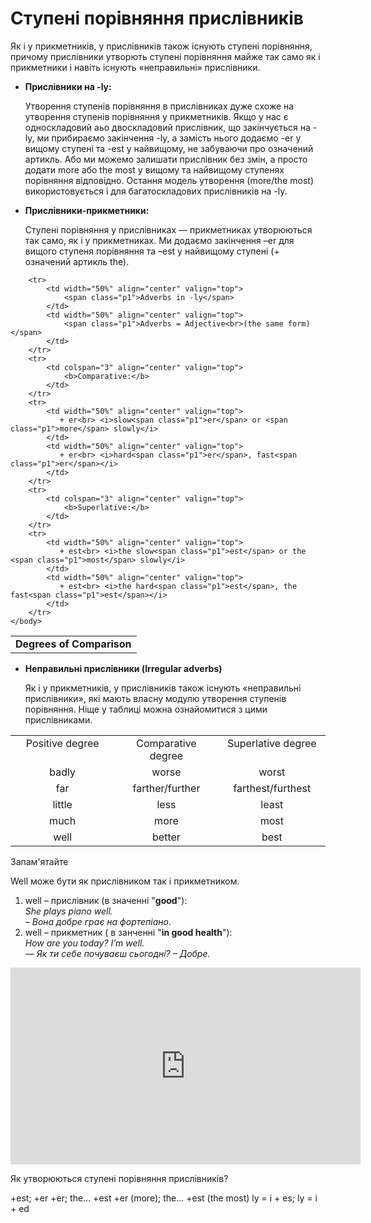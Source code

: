 # Cтупенi порiвняння прислiвникiв

Як і у прикметників, у прислівників також існують ступені порівняння, причому прислівники утворють ступені порівняння майже так само як і прикметники і навіть існують «неправильні» прислівники.

<ul>
<li><b>Прислівники на <span class="p1">-ly</span>:</b></li>

Утворення ступенів порівняння в прислівниках дуже схоже на утворення ступенів порівняння у прикметників. Якщо у нас є односкладовий аьо двоскладовий прислівник, що закінчується на <span class="p1">-ly</span>, ми прибираємо закінчення <span class="p1">-ly</span>, а замість нього додаємо <span class="p1">-er</span> у вищому ступені та <span class="p1">-est</span> у найвищому, не забуваючи про означений артикль. Або ми можемо залишати прислівник без змін, а просто додати <span class="p1">more</span> або <span class="p1">the most</span> у вищому та найвищому ступенях порівняння відповідно. Остання модель утворення (<span class="p1">more/the most</span>) використовується і для багатоскладових прислівників на <span class="p1">-ly</span>.

<li><b>Прислівники-прикметники:</b></li>

Ступені порівняння у прислівниках — прикметниках утворюються так само, як і у прикметниках. Ми додаємо закінчення <span class="p1">–er</span> для вищого ступеня порівняння та <span class="p1">–est</span> у найвищому ступені (+ означений артикль <span class="p1">the</span>).

</ul>

<table>
    <body>
        <tr>
            <td colspan="3" align="center" valign="top">
                <b>Degrees of Comparison</b>
            </td>                       
        </tr>

        <tr>
            <td width="50%" align="center" valign="top">
                <span class="p1">Adverbs in -ly</span>
            </td>
            <td width="50%" align="center" valign="top">
                <span class="p1">Adverbs = Adjective<br>(the same form)</span>
            </td>       
        </tr>
        <tr>
            <td colspan="3" align="center" valign="top">
                <b>Comparative:</b>
            </td>                       
        </tr>
        <tr>
            <td width="50%" align="center" valign="top">
               + er<br> <i>slow<span class="p1">er</span> or <span class="p1">more</span> slowly</i>
            </td>
            <td width="50%" align="center" valign="top">
               + er<br> <i>hard<span class="p1">er</span>, fast<span class="p1">er</span></i>
            </td>  
        </tr>
        <tr>
            <td colspan="3" align="center" valign="top">
                <b>Superlative:</b>
            </td>                       
        </tr>
        <tr>
            <td width="50%" align="center" valign="top">
               + est<br> <i>the slow<span class="p1">est</span> or the <span class="p1">most</span> slowly</i>
            </td>
            <td width="50%" align="center" valign="top">
               + est<br> <i>the hard<span class="p1">est</span>, the fast<span class="p1">est</span></i>
            </td> 
        </tr>
    </body>
</table>




<ul>
<li><b>Неправильні прислівники (Irregular adverbs)</b></li>
<p>Як і у прикметників, у прислівників також існують «неправильні прислівники», які мають власну модулю утворення ступенів порівняння. Ніще у таблиці можна ознайомитися з цими прислівниками.</p>
</ul>



<table>
    <body>
        <tr>
            <td width="33%" align="center" valign="top">
                <span class="p1">Positive degree</span>
            </td>
            <td width="33%" align="center" valign="top">
                <span class="p1">Comparative degree</span>
            </td>     
            <td width="34%" align="center" valign="top">
                <span class="p1">Superlative degree</span>
            </td>    
        </tr>
        <tr>
            <td width="33%" align="center" valign="top">
                badly
            </td>
            <td width="33%" align="center" valign="top">
                worse
            </td>     
            <td width="34%" align="center" valign="top">
                worst
            </td>    
        </tr>
        <tr>
            <td width="33%" align="center" valign="top">
                far
            </td>
            <td width="33%" align="center" valign="top">
                farther/further
            </td>     
            <td width="34%" align="center" valign="top">
                farthest/furthest
            </td>    
        </tr>
        <tr>
            <td width="33%" align="center" valign="top">
                little
            </td>
            <td width="33%" align="center" valign="top">
                less
            </td>     
            <td width="34%" align="center" valign="top">
                least
            </td>    
        </tr>
        <tr>
            <td width="33%" align="center" valign="top">
                much
            </td>
            <td width="33%" align="center" valign="top">
                more
            </td>     
            <td width="34%" align="center" valign="top">
                most
            </td>    
        </tr>
        <tr>
            <td width="33%" align="center" valign="top">
                well
            </td>
            <td width="33%" align="center" valign="top">
                better
            </td>     
            <td width="34%" align="center" valign="top">
                best
            </td>    
        </tr>
    </body>
</table>



<div class="space">
<div class="alg-wrap">
<span class="alg">Запам'ятайте</span>
<div class="alg-text">
<p><span class="p1">Well</span> може бути як прислівником так і прикметником.</p>
<ol>
<li><span class="p1">well</span> – прислівник (в значенні "<b>good</b>"):</br>
<i>She plays piano well.
<br>
– Вона добре грає на фортепіано.</i>
</li>
<li><span class="p1">well</span> – прикметник ( в занченні "<b>in good health</b>"):</br>
<i>How are you today? I’m well.
<br>
— Як ти себе почуваєш сьогодні? – Добре.</i></li>
</ol>
</div>
</div>
</div>

<div class="fluidMedia">
<iframe align="center" width="560" height="315" src="https://www.youtube.com/embed/CuCcPOK25yo" frameborder="0" allowfullscreen></iframe>
</div>
<div class="popup">
</div>

<quiz correctLabel="correct" incorrectLabel="incorrect" checkLabel="check">
    <question text="">
        <p>Як утворюються ступені порівняння прислівників?</p>
        <answer>+est; +er</answer>
        <answer>+er; the... +est</answer>
        <answer correct>+er (more); the... +est (the most)</answer>
        <answer>ly = i + es; ly = i + ed</answer>
    </question>
</quiz>
